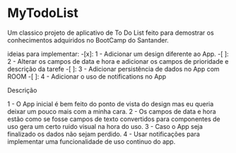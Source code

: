 # MyTodoList
Um classico projeto de aplicativo de To Do List feito para demostrar os conhecimentos adquiridos no BootCamp do Santander.

ideias para implementar:
-[x]: 1 - Adicionar um design diferente ao App.
-[ ]: 2 - Alterar os campos de data e hora e adicionar os campos de prioridade e descrição da tarefe
-[ ]: 3 - Adicionar persistência de dados no App com ROOM 
-[ ]: 4 - Adicionar o uso de notifications no App

Descrição

1 - O App inicial é bem feito do ponto de vista do design mas eu queria deixar um pouco mais com a minha cara.
2 - Os campos de data e hora estão como se fosse campos de texto convertidos para componentes de uso gera um certo ruido visual na hora do uso.
3 - Caso o App seja finalizado os dados não sejam perdido. 
4 - Usar notificações para implementar uma funcionalidade de uso continuo do app.
